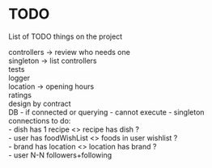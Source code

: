 # TODO
List of TODO things on the project

controllers → review who needs one <br />
singleton → list controllers <br />
tests <br />
logger <br />
location → opening hours <br />
ratings <br />
design by contract <br />
DB - if connected or querying - cannot execute - singleton <br />
connections to do: <br />
    - dish has 1 recipe <> recipe has dish ? <br />
    - user has foodWishList <> foods in user wishlist ? <br />
    - brand has location <> location has brand ? <br />
    - user N-N followers+following <br />
